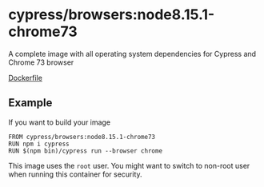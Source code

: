 # cypress/browsers:node8.15.1-chrome73

A complete image with all operating system dependencies for Cypress and Chrome 73 browser

[Dockerfile](Dockerfile)

## Example

If you want to build your image

```
FROM cypress/browsers:node8.15.1-chrome73
RUN npm i cypress
RUN $(npm bin)/cypress run --browser chrome
```

This image uses the `root` user. You might want to switch to non-root
user when running this container for security.
